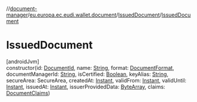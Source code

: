 //[document-manager](../../../index.md)/[eu.europa.ec.eudi.wallet.document](../index.md)/[IssuedDocument](index.md)/[IssuedDocument](-issued-document.md)

# IssuedDocument

[androidJvm]\
constructor(id: [DocumentId](../-document-id/index.md),
name: [String](https://kotlinlang.org/api/latest/jvm/stdlib/kotlin/-string/index.html),
format: [DocumentFormat](../../eu.europa.ec.eudi.wallet.document.format/-document-format/index.md),
documentManagerId: [String](https://kotlinlang.org/api/latest/jvm/stdlib/kotlin/-string/index.html),
isCertified: [Boolean](https://kotlinlang.org/api/latest/jvm/stdlib/kotlin/-boolean/index.html),
keyAlias: [String](https://kotlinlang.org/api/latest/jvm/stdlib/kotlin/-string/index.html),
secureArea: SecureArea,
createdAt: [Instant](https://developer.android.com/reference/kotlin/java/time/Instant.html),
validFrom: [Instant](https://developer.android.com/reference/kotlin/java/time/Instant.html),
validUntil: [Instant](https://developer.android.com/reference/kotlin/java/time/Instant.html),
issuedAt: [Instant](https://developer.android.com/reference/kotlin/java/time/Instant.html),
issuerProvidedData: [ByteArray](https://kotlinlang.org/api/latest/jvm/stdlib/kotlin/-byte-array/index.html),
claims: [DocumentClaims](../../eu.europa.ec.eudi.wallet.document.format/-document-claims/index.md))
